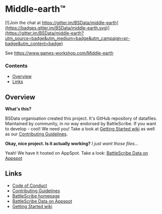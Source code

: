 # Middle-earth™

[![Join the chat at https://gitter.im/BSData/middle-earth](https://badges.gitter.im/BSData/middle-earth.svg)](https://gitter.im/BSData/middle-earth?utm_source=badge&utm_medium=badge&utm_campaign=pr-badge&utm_content=badge)

See https://www.games-workshop.com/Middle-earth

### Contents

* [Overview][]
* [Links][]

## Overview
[Overview]: #overview

__What's this?__

BSData organisation created this project. It's GitHub repository of datafiles.
Maintained by community, in no way endorsed by BattleScribe. If you want
to develop - cool! We need you! Take a look at [Getting Started wiki][] as well as our [Contributing Guidelines][].

__Okay, nice project. Is it actually working?__ _I just want those files..._

Yeah! We have it hosted on AppSpot. Take a look: [BattleScribe Data on Appspot][]


## Links
[Links]: #links

* [Code of Conduct][]
* [Contributing Guidelines][]
* [BattleScribe homepage][]
* [BattleScribe Data on Appspot][]
* [Getting Started wiki][]

[Code of Conduct]: https://github.com/BSData/middle-earth/blob/master/CODE_OF_CONDUCT.md
[BattleScribe homepage]: http://www.battlescribe.net/
[BattleScribe Data on Appspot]: http://battlescribedata.appspot.com/#/repos
[Getting Started wiki]: https://github.com/BSData/catalogue-development/wiki/Getting-Started#contributing
[Contributing Guidelines]: https://github.com/BSData/middle-earth/blob/master/CONTRIBUTING.md
